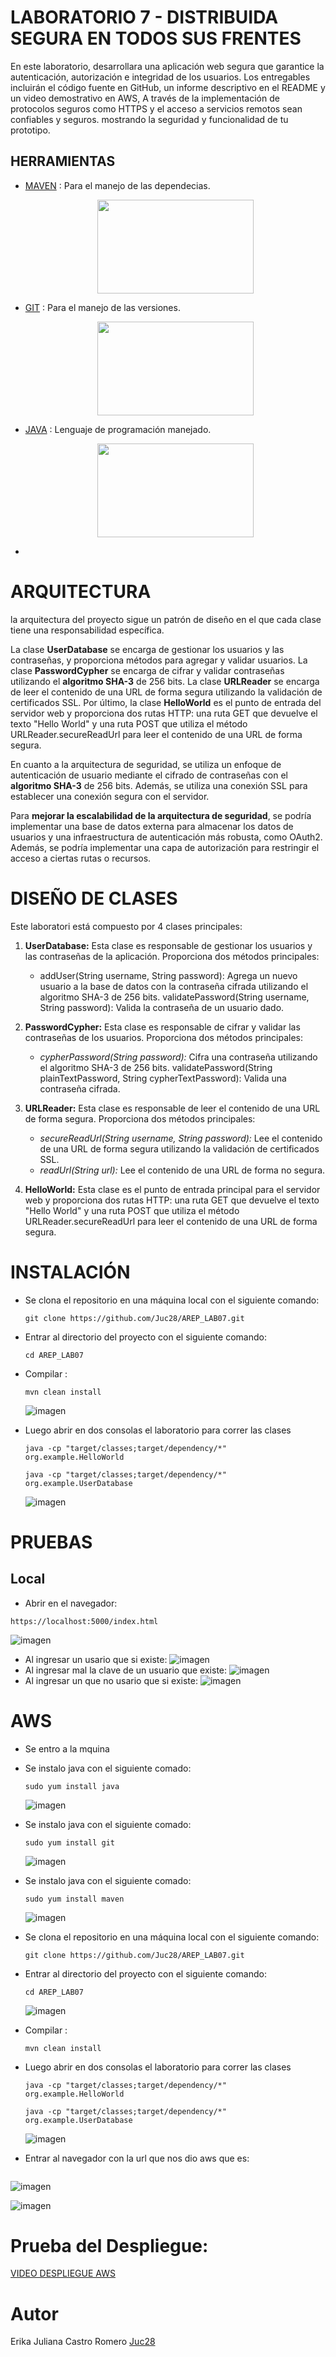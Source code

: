 # LABORATORIO 7 - DISTRIBUIDA SEGURA EN TODOS SUS FRENTES
En este laboratorio, desarrollara una aplicación web segura que garantice la autenticación, autorización e integridad de los usuarios. 
Los entregables incluirán el código fuente en GitHub, un informe descriptivo en el README y un video demostrativo en AWS, 
A través de la implementación de protocolos seguros como HTTPS y el acceso a servicios remotos sean confiables y seguros.
mostrando la seguridad y funcionalidad de tu prototipo. 

## HERRAMIENTAS 
- [MAVEN](https://maven.apache.org) : Para el manejo de las dependecias.
  <p align="center">
  <IMG src=https://upload.wikimedia.org/wikipedia/commons/thumb/5/52/Apache_Maven_logo.svg/1280px-Apache_Maven_logo.svg.png height=150 width=250 >
    <p/>
- [GIT](https://git-scm.com) : Para el manejo de las versiones.
  <p align="center">
  <IMG src=https://logowik.com/content/uploads/images/git6963.jpg height=150 width=250 >
    <p/>
- [JAVA](https://www.java.com/es/) : Lenguaje de programación manejado.
  <p align="center">
  <IMG src=https://1000marcas.net/wp-content/uploads/2020/11/Java-logo.png height=150 width=250> 
  <p/>
- 
# ARQUITECTURA 
la arquitectura del proyecto sigue un patrón de diseño en el que cada clase tiene una responsabilidad específica.

La clase **UserDatabase** se encarga de gestionar los usuarios y las contraseñas, y proporciona métodos para agregar y validar usuarios. La clase **PasswordCypher** se encarga de cifrar y validar contraseñas utilizando el **algoritmo SHA-3** de 256 bits. La clase **URLReader** se encarga de leer el contenido de una URL de forma segura utilizando la validación de certificados SSL. Por último, la clase **HelloWorld** es el punto de entrada del servidor web y proporciona dos rutas HTTP: una ruta GET que devuelve el texto "Hello World" y una ruta POST que utiliza el método URLReader.secureReadUrl para leer el contenido de una URL de forma segura.

En cuanto a la arquitectura de seguridad, se utiliza un enfoque de autenticación de usuario mediante el cifrado de contraseñas con el **algoritmo SHA-3** de 256 bits. Además, se utiliza una conexión SSL para establecer una conexión segura con el servidor.

Para **mejorar la escalabilidad de la arquitectura de seguridad**, se podría implementar una base de datos externa para almacenar los datos de usuarios y una infraestructura de autenticación más robusta, como OAuth2. Además, se podría implementar una capa de autorización para restringir el acceso a ciertas rutas o recursos.

# DISEÑO DE CLASES  
Este laboratori está compuesto por 4 clases principales:
1. **UserDatabase:** Esta clase es responsable de gestionar los usuarios y las contraseñas de la aplicación. Proporciona dos métodos principales:
   * addUser(String username, String password): Agrega un nuevo usuario a la base de datos con la contraseña cifrada utilizando el algoritmo SHA-3 de 256 bits.
    validatePassword(String username, String password): Valida la contraseña de un usuario dado.
2. **PasswordCypher:** Esta clase es responsable de cifrar y validar las contraseñas de los usuarios. Proporciona dos métodos principales:

   * *cypherPassword(String password):* Cifra una contraseña utilizando el algoritmo SHA-3 de 256 bits.
    validatePassword(String plainTextPassword, String cypherTextPassword): Valida una contraseña cifrada.
3. **URLReader:** Esta clase es responsable de leer el contenido de una URL de forma segura. Proporciona dos métodos principales:

   * *secureReadUrl(String username, String password):* Lee el contenido de una URL de forma segura utilizando la validación de certificados SSL.
   * *readUrl(String url):* Lee el contenido de una URL de forma no segura.
4. **HelloWorld:** Esta clase es el punto de entrada principal para el servidor web y proporciona dos rutas HTTP: una ruta GET que devuelve el texto "Hello World" y una ruta POST que utiliza el método URLReader.secureReadUrl para leer el contenido de una URL de forma segura.


# INSTALACIÓN 
+ Se clona el repositorio en una máquina local con el siguiente comando:
  
    ```
    git clone https://github.com/Juc28/AREP_LAB07.git
    ```
+ Entrar al directorio del proyecto con el siguiente comando:
    ```
    cd AREP_LAB07
    ```
+ Compilar :
  ```
  mvn clean install
  ```
  ![imagen](https://github.com/Juc28/AREP_LAB07/assets/118181224/2c719d62-437a-488b-8233-1be49802bdd1)

+ Luego abrir en dos consolas el laboratorio para correr las clases
  ```
  java -cp "target/classes;target/dependency/*" org.example.HelloWorld

  ```

  ```
  java -cp "target/classes;target/dependency/*" org.example.UserDatabase
  ```

  ![imagen](https://github.com/Juc28/AREP_LAB07/assets/118181224/1c8f65e7-513f-4313-b2ed-b002638a9a83)

    
# PRUEBAS 
## Local 
* Abrir en el navegador:
 ```
 https://localhost:5000/index.html
 ```
![imagen](https://github.com/Juc28/AREP_LAB07/assets/118181224/e983667f-ed20-46c0-9c70-a86b9dff0279)
* Al ingresar un usario que si existe:
  ![imagen](https://github.com/Juc28/AREP_LAB07/assets/118181224/d1ea3d62-e8cd-4db0-b600-3d34cc742818)
* Al ingresar mal la clave de un usuario que existe:
  ![imagen](https://github.com/Juc28/AREP_LAB07/assets/118181224/069f2daf-c938-490f-a412-364c02de1a9f)
* Al ingresar un que no usario que si existe:
  ![imagen](https://github.com/Juc28/AREP_LAB07/assets/118181224/d1c251ae-101d-4e4a-99ec-5ff9a97bb44b)

# AWS 
* Se entro a la mquina
* Se instalo java con el siguiente comado:
  ```
  sudo yum install java 
  ```
  ![imagen](https://github.com/Juc28/AREP_LAB07/assets/118181224/6c78d6ca-bf8e-48dc-a569-1cf5b0990eec)
* Se instalo java con el siguiente comado:
  ```
  sudo yum install git 
  ```
  ![imagen](https://github.com/Juc28/AREP_LAB07/assets/118181224/837e6798-57fa-4712-b54b-282e068f86f1)
* Se instalo java con el siguiente comado:
  ```
  sudo yum install maven 
  ```

   ![imagen](https://github.com/Juc28/AREP_LAB07/assets/118181224/1f5701b2-32cf-49fe-a8db-846e5a85b1c1)

* Se clona el repositorio en una máquina local con el siguiente comando:
  
    ```
    git clone https://github.com/Juc28/AREP_LAB07.git
    ```
* Entrar al directorio del proyecto con el siguiente comando:
    ```
    cd AREP_LAB07
    ```

  ![imagen](https://github.com/Juc28/AREP_LAB07/assets/118181224/c9223a61-7bf0-4092-bd77-0edb3bd04589)
* Compilar :
  ```
  mvn clean install
  ```

* Luego abrir en dos consolas el laboratorio para correr las clases
  ```
  java -cp "target/classes;target/dependency/*" org.example.HelloWorld

  ```

  ```
  java -cp "target/classes;target/dependency/*" org.example.UserDatabase
  ```

  ![imagen](https://github.com/Juc28/AREP_LAB07/assets/118181224/62c571e3-587b-4969-85d2-08b934076580)

 * Entrar al navegador con la url que nos dio aws que es:
   ```
   
   ```

  ![imagen](https://github.com/Juc28/AREP_LAB07/assets/118181224/3d1b5d72-80ed-4bb7-8037-77808f2f4ea6)

  ![imagen](https://github.com/Juc28/AREP_LAB07/assets/118181224/f61c78c5-b023-4e54-9b11-e50cad5603b7)






# Prueba del Despliegue: 
[VIDEO DESPLIEGUE AWS](https://youtu.be/CsM3Jy75i3k)

# Autor 
Erika Juliana Castro Romero [Juc28](https://github.com/Juc28)
